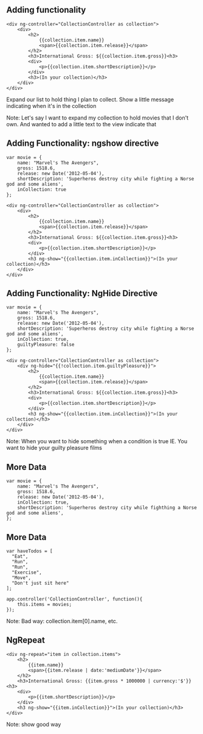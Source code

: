 ## Adding functionality
```
<div ng-controller="CollectionController as collection">
    <div>
        <h2>
            {{collection.item.name}}
            <span>{{collection.item.release}}</span>
        </h2>
        <h3>International Gross: ${{collection.item.gross}}<h3>
        <div>
            <p>{{collection.item.shortDescription}}</p>
        </div>
        <h3>(In your collection)</h3>
    </div>
</div>
```
Expand our list to hold thing I plan to collect.
Show a little message indicating when it's in the collection

Note: Let's say I want to expand my collection to hold movies that I don't own. And wanted to add a little text to the view indicate that


## Adding Functionality: ngshow directive
```
var movie = {
    name: "Marvel's The Avengers",
    gross: 1518.6,
    release: new Date('2012-05-04'),
    shortDescription: 'Superheros destroy city while fighting a Norse god and some aliens',
    inCollection: true
};
```

```
<div ng-controller="CollectionController as collection">
    <div>
        <h2>
            {{collection.item.name}}
            <span>{{collection.item.release}}</span>
        </h2>
        <h3>International Gross: ${{collection.item.gross}}<h3>
        <div>
            <p>{{collection.item.shortDescription}}</p>
        </div>
        <h3 ng-show="{{collection.item.inCollection}}">(In your collection)</h3>
    </div>
</div>
```
<!-- .element: class="fragment" -->


## Adding Functionality: NgHide Directive
```
var movie = {
    name: "Marvel's The Avengers",
    gross: 1518.6,
    release: new Date('2012-05-04'),
    shortDescription: 'Superheros destroy city while fighting a Norse god and some aliens',
    inCollection: true,
    guiltyPleasure: false
};
```

```
<div ng-controller="CollectionController as collection">
    <div ng-hide="{{!collection.item.guiltyPleasure}}">
        <h2>
            {{collection.item.name}}
            <span>{{collection.item.release}}</span>
        </h2>
        <h3>International Gross: ${{collection.item.gross}}<h3>
        <div>
            <p>{{collection.item.shortDescription}}</p>
        </div>
        <h3 ng-show="{{collection.item.inCollection}}">(In your collection)</h3>
    </div>
</div>
```
<!-- .element: class="fragment" -->

Note: When you want to hide something when a condition is true
IE. You want to hide your guilty pleasure films



## More Data
```
var movie = {
    name: "Marvel's The Avengers",
    gross: 1518.6,
    release: new Date('2012-05-04'),
    inCollection: true,
    shortDescription: 'Superheros destroy city while fighthing a Norse god and some aliens',
};
```


## More Data
```
var haveTodos = [
  "Eat",
  "Run",
  "Run",
  "Exercise",
  "Move",
  "Don't just sit here"
];

```

```
app.controller('CollectionController', function(){
    this.items = movies;
});
```

Note: Bad way: collection.item[0].name, etc.


## NgRepeat
```
<div ng-repeat="item in collection.items">
    <h2>
        {{item.name}}
        <span>{{item.release | date:'mediumDate'}}</span>
    </h2>
    <h3>International Gross: {{item.gross * 1000000 | currency:'$'}}<h3>
    <div>
        <p>{{item.shortDescription}}</p>
    </div>
    <h3 ng-show="{{item.inCollection}}">(In your collection)</h3>
</div>
```
Note: show good way

